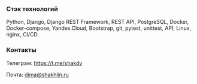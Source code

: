 ### Стэк технологий
Python, Django, Django REST Framework, REST API, PostgreSQL, Docker, Docker-compose, Yandex.Cloud, Bootstrap, git, pytest, unittest, API, Linux, nginx, CI/CD.


### Контакты
Телеграм: https://t.me/shakdv

Почта: dima@shakhlin.ru
